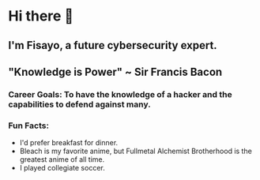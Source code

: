 # Hi there 👋

## I'm Fisayo, a future cybersecurity expert.
## "Knowledge is Power" ~ Sir Francis Bacon

### Career Goals: To have the knowledge of a hacker and the capabilities to defend against many.

### Fun Facts:
  - I'd prefer breakfast for dinner.
  - Bleach is my favorite anime, but Fullmetal Alchemist Brotherhood is the greatest anime of all time.
  - I played collegiate soccer.
<!--
**fisayobtw/fisayobtw** is a ✨ _special_ ✨ repository because its `README.md` (this file) appears on your GitHub profile.

Here are some ideas to get you started:

- 🔭 I’m currently working on ...
- 🌱 I’m currently learning ...
- 👯 I’m looking to collaborate on ...
- 🤔 I’m looking for help with ...
- 💬 Ask me about ...
- 📫 How to reach me: ...
- 😄 Pronouns: ...
- ⚡ Fun fact: ...
-->
